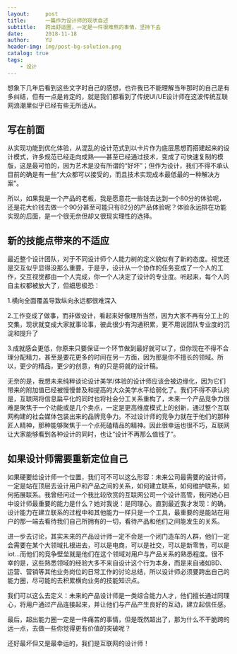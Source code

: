 ```yaml
---
layout:     post
title:      一篇作为设计师的现状自述
subtitle:   跨出舒适圈，一定是一件很难熬的事情，坚持下去
date:       2018-11-18
author:     YU
header-img: img/post-bg-solution.png
catalog: true
tags:
    - 设计
---
```


想象下几年后看到这些文字时自己的感想，也许我已不能理解当年那时的自己是有多纠结，但有一点是肯定的，就是我们都看到了传统UI/UE设计师在这波传统互联网浪潮里似乎已经有些无所适从。

## 写在前面

从实现功能到优化体验，从混乱的设计范式到以卡片作为底层思想而搭建起来的设计模式，许多规范已经走向成熟——甚至已经通过技术，变成了可快速复制的模版，这是最可怕的，因为艺术是没有所谓的“好坏”；但作为设计，我们不得不承认目前的确是有一些“大众都可以接受的，而且技术实现成本最低最的一种解决方案”。

所以，如果我是一个产品的老板，我是愿意花一些钱去达到一个80分的体验呢，还是花大价钱去做一个90分甚至可能只有82分的产品体验呢？体验永远排在功能实现的后面，是一个很无奈但却又很现实理性的选择。

## 新的技能点带来的不适应

最近整个设计团队，对于不同设计师个人能力树的定义貌似有了新的态度。视觉还是交互似乎显得没那么重要，于是乎，设计从一个协作的任务变成了一个人的工作，交互视觉都由一个人完成，你一个人决定了设计的专业度。听起来，每个人的自主权都被放大了，但细思极恐：

1.横向全面覆盖导致纵向永远都很难深入

2.工作变成了做事，而非做设计，看起来好像理所当然，因为大家不再有分工上的交集，现状就变成大家就事论事，彼此很少有沟通积累，更不用说团队专业度的沉淀和提升了

3.成就感会更低，你原来只要保证一个环节做到最好就可以了，但你现在不得不合理分配精力，甚至是要花更多的时间在另一方面，因为那是你不擅长的领域。所以，更少的精品，更少的创意，有的只是将就的设计稿。

无奈的是，我想未来纯粹谈论设计美学/体验的设计师应该会被边缘化，因为它们带来的附加值已经被慢慢普及和提高的大众美学水平给弱化了。我们不得不承认的是，互联网将信息扁平化的同时也将社会分工关系重构了，未来一个产品竞争力很难是聚焦于一个功能或是几个卖点，一定是更高维度模式上的创新，通过整个互联网构建的社会媒体包装出来的品牌竞争力。不过设计师的竞争力就在于他们的那种匠人精神，那种能够聚焦于一个点死磕精品的精神。因此很幸运也很不巧，互联网让大家能够看到各种设计的同时，也让“设计不再那么值钱了”。


## 如果设计师需要重新定位自己

如果硬要给设计师一个位置，我们可不可以这么形容：未来公司最需要的设计师，一定是站在顶层去设计用户和产品之间的关系，如何建立联系，如何维护联系，如何拓展联系。我曾经问过一个我比较欣赏的互联网公司一个设计高管，我问她心目中设计师最重要的能力是什么？她对我说：是同理心。直到最近我才发现：的确，设计能力在建立联系的过程中和其他能力一样只是一个工具，最重要的是能站在用户的那一端去看待我们自己所拥有的一切，看待产品和他们之间能发生的关系。

进一步去讨论，其实未来的产品设计师一定不会是一个闭门造车的人群，他们一定会需要在某个大领域扎根进去，可以是电商，可以是社交，可以是新零售，可以是iot…而他们的竞争壁垒就是他们在这个领域对用户与产品关系的熟悉程度。很不幸的是，这些熟悉领域的经验大多不来自设计这个行为本身，而是来自诸如BD、运营、营销等其他业务岗位的日常工作的讨论总结，所以设计师必须要跨出自己的能力圈，尽可能的去积累横向业务的技能知识点。

我们可以这么去定义：未来的产品设计师是一类综合能力人才，他们擅长通过同理心，将用户通过产品连接起来，并让他们与产品产生良好的互动，建立起信任感。

最后，超出能力圈一定是一件痛苦的事情，但是既然超出了，那为什么不干脆跨的远一点，去做一些你觉得更有价值的突破呢？

还好最坏但又是最幸运的，我们是互联网的设计师！






